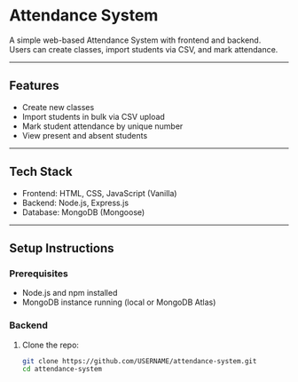 # Attendance System

A simple web-based Attendance System with frontend and backend.  
Users can create classes, import students via CSV, and mark attendance.

---

## Features

- Create new classes  
- Import students in bulk via CSV upload  
- Mark student attendance by unique number  
- View present and absent students  

---

## Tech Stack

- Frontend: HTML, CSS, JavaScript (Vanilla)  
- Backend: Node.js, Express.js  
- Database: MongoDB (Mongoose)  

---

## Setup Instructions

### Prerequisites

- Node.js and npm installed  
- MongoDB instance running (local or MongoDB Atlas)  

### Backend

1. Clone the repo:

   ```bash
   git clone https://github.com/USERNAME/attendance-system.git
   cd attendance-system

